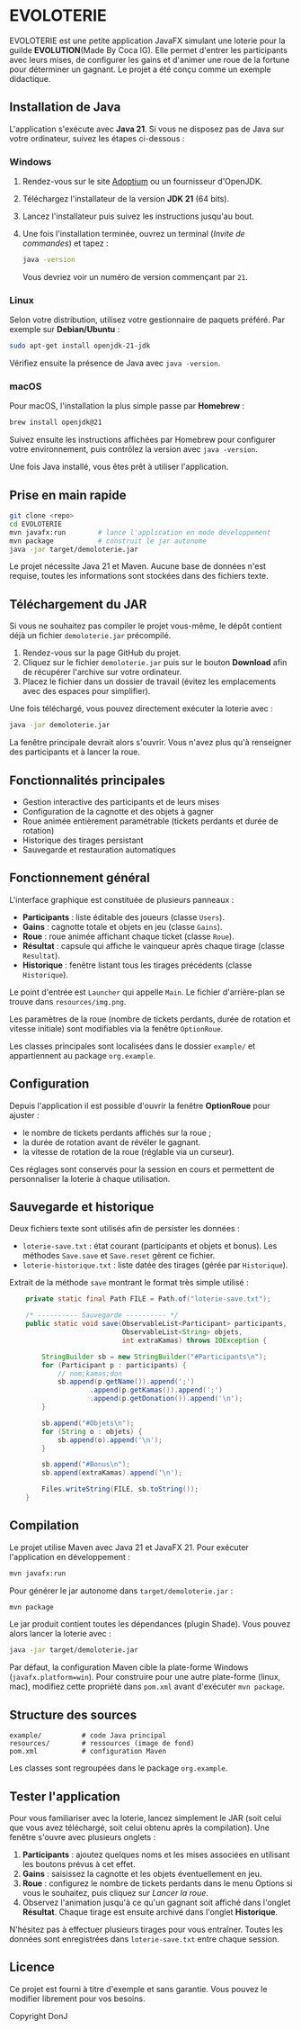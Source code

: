 # EVOLOTERIE

EVOLOTERIE est une petite application JavaFX simulant une loterie pour la guilde **EVOLUTION**(Made By Coca IG). Elle permet d'entrer les participants avec leurs mises, de configurer les gains et d'animer une roue de la fortune pour déterminer un gagnant. Le projet a été conçu comme un exemple didactique.

## Installation de Java

L'application s'exécute avec **Java&nbsp;21**. Si vous ne disposez pas de Java sur votre ordinateur, suivez les étapes ci-dessous :

### Windows

1. Rendez-vous sur le site [Adoptium](https://adoptium.net/) ou un fournisseur d'OpenJDK.
2. Téléchargez l'installateur de la version **JDK&nbsp;21** (64&nbsp;bits).
3. Lancez l'installateur puis suivez les instructions jusqu'au bout.
4. Une fois l'installation terminée, ouvrez un terminal (*Invite de commandes*) et tapez :

   ```bash
   java -version
   ```

   Vous devriez voir un numéro de version commençant par `21`.

### Linux

Selon votre distribution, utilisez votre gestionnaire de paquets préféré. Par exemple sur **Debian/Ubuntu** :

```bash
sudo apt-get install openjdk-21-jdk
```

Vérifiez ensuite la présence de Java avec `java -version`.

### macOS

Pour macOS, l'installation la plus simple passe par **Homebrew** :

```bash
brew install openjdk@21
```

Suivez ensuite les instructions affichées par Homebrew pour configurer votre environnement, puis contrôlez la version avec `java -version`.

Une fois Java installé, vous êtes prêt à utiliser l'application.

## Prise en main rapide

```bash
git clone <repo>
cd EVOLOTERIE
mvn javafx:run        # lance l'application en mode développement
mvn package           # construit le jar autonome
java -jar target/demoloterie.jar
```

Le projet nécessite Java 21 et Maven. Aucune base de données n'est requise, toutes les informations sont stockées dans des fichiers texte.

## Téléchargement du JAR

Si vous ne souhaitez pas compiler le projet vous-même, le dépôt contient déjà un fichier `demoloterie.jar` précompilé.

1. Rendez-vous sur la page GitHub du projet.
2. Cliquez sur le fichier `demoloterie.jar` puis sur le bouton **Download** afin de récupérer l'archive sur votre ordinateur.
3. Placez le fichier dans un dossier de travail (évitez les emplacements avec des espaces pour simplifier).

Une fois téléchargé, vous pouvez directement exécuter la loterie avec :

```bash
java -jar demoloterie.jar
```

La fenêtre principale devrait alors s'ouvrir. Vous n'avez plus qu'à renseigner des participants et à lancer la roue.

## Fonctionnalités principales

- Gestion interactive des participants et de leurs mises
- Configuration de la cagnotte et des objets à gagner
- Roue animée entièrement paramétrable (tickets perdants et durée de rotation)
- Historique des tirages persistant
- Sauvegarde et restauration automatiques

## Fonctionnement général

L'interface graphique est constituée de plusieurs panneaux :

- **Participants** : liste éditable des joueurs (classe `Users`).
- **Gains** : cagnotte totale et objets en jeu (classe `Gains`).
- **Roue** : roue animée affichant chaque ticket (classe `Roue`).
- **Résultat** : capsule qui affiche le vainqueur après chaque tirage (classe `Resultat`).
- **Historique** : fenêtre listant tous les tirages précédents (classe `Historique`).

Le point d'entrée est `Launcher` qui appelle `Main`. Le fichier d'arrière-plan se trouve dans `resources/img.png`.

Les paramètres de la roue (nombre de tickets perdants, durée de rotation et vitesse initiale) sont modifiables via la fenêtre `OptionRoue`.

Les classes principales sont localisées dans le dossier `example/` et appartiennent au package `org.example`.

## Configuration

Depuis l'application il est possible d'ouvrir la fenêtre **OptionRoue** pour ajuster :

- le nombre de tickets perdants affichés sur la roue ;
- la durée de rotation avant de révéler le gagnant.
 - la vitesse de rotation de la roue (réglable via un curseur).

Ces réglages sont conservés pour la session en cours et permettent de personnaliser la loterie à chaque utilisation.

## Sauvegarde et historique

Deux fichiers texte sont utilisés afin de persister les données :

- `loterie-save.txt` : état courant (participants et objets et bonus). Les méthodes `Save.save` et `Save.reset` gèrent ce fichier.
- `loterie-historique.txt` : liste datée des tirages (gérée par `Historique`).

Extrait de la méthode `save` montrant le format très simple utilisé :

```java
    private static final Path FILE = Path.of("loterie-save.txt");

    /* ---------- Sauvegarde ---------- */
    public static void save(ObservableList<Participant> participants,
                            ObservableList<String> objets,
                            int extraKamas) throws IOException {

        StringBuilder sb = new StringBuilder("#Participants\n");
        for (Participant p : participants) {
            // nom;kamas;don
            sb.append(p.getName()).append(';')
                    .append(p.getKamas()).append(';')
                    .append(p.getDonation()).append('\n');
        }

        sb.append("#Objets\n");
        for (String o : objets) {
            sb.append(o).append('\n');
        }

        sb.append("#Bonus\n");
        sb.append(extraKamas).append('\n');

        Files.writeString(FILE, sb.toString());
    }
```

## Compilation

Le projet utilise Maven avec Java 21 et JavaFX 21.
Pour exécuter l'application en développement :

```bash
mvn javafx:run
```

Pour générer le jar autonome dans `target/demoloterie.jar` :

```bash
mvn package
```

Le jar produit contient toutes les dépendances (plugin Shade). Vous pouvez alors lancer la loterie avec :

```bash
java -jar target/demoloterie.jar
```

Par défaut, la configuration Maven cible la plate-forme Windows (`javafx.platform=win`).
Pour construire pour une autre plate-forme (linux, mac), modifiez cette propriété dans `pom.xml` avant d'exécuter `mvn package`.

## Structure des sources

```
example/          # code Java principal
resources/        # ressources (image de fond)
pom.xml           # configuration Maven
```

Les classes sont regroupées dans le package `org.example`.

## Tester l'application

Pour vous familiariser avec la loterie, lancez simplement le JAR (soit celui que
vous avez téléchargé, soit celui obtenu après la compilation). Une fenêtre
s'ouvre avec plusieurs onglets :

1. **Participants** : ajoutez quelques noms et les mises associées en
   utilisant les boutons prévus à cet effet.
2. **Gains** : saisissez la cagnotte et les objets éventuellement en jeu.
3. **Roue** : configurez le nombre de tickets perdants dans le menu Options si
   vous le souhaitez, puis cliquez sur *Lancer la roue*.
4. Observez l'animation jusqu'à ce qu'un gagnant soit affiché dans l'onglet
   **Résultat**. Chaque tirage est ensuite archivé dans l'onglet **Historique**.

N'hésitez pas à effectuer plusieurs tirages pour vous entraîner. Toutes les
données sont enregistrées dans `loterie-save.txt` entre chaque session.

## Licence

Ce projet est fourni à titre d'exemple et sans garantie. Vous pouvez le modifier librement pour vos besoins.


Copyright DonJ
